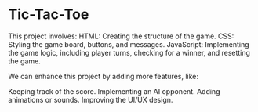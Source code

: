 # Tic-Tac-Toe
This project involves:  HTML: Creating the structure of the game. CSS: Styling the game board, buttons, and messages. JavaScript: Implementing the game logic, including player turns, checking for a winner, and resetting the game. 

We can enhance this project by adding more features, like:

Keeping track of the score.
Implementing an AI opponent.
Adding animations or sounds.
Improving the UI/UX design.
